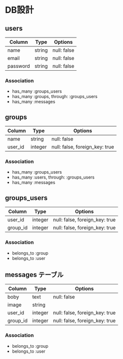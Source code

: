 # DB設計

## users

|Column|Type|Options|
|------|----|-------|
|name|string|null: false|
|email|string|null: false|
|password|string|null: false|

### Association
 - has_many :groups_users
 - has_many :groups, through: :groups_users
 - has_many :messages

## groups

|Column|Type|Options|
|------|----|-------|
|name|string|null: false|
|user_id|integer|null: false, foreign_key: true|


### Association
 - has_many :groups_users
 - has_many :users, through: :groups_users
 - has_many :messages

## groups_users

|Column|Type|Options|
|------|----|-------|
|user_id|integer|null: false, foreign_key: true|
|group_id|integer|null: false, foreign_key: true|

### Association 
 - belongs_to :group
 - belongs_to :user


## messages テーブル

|Column|Type|Options|
|------|----|-------|
|boby|text|null: false|
|image|string||
|user_id|integer|null: false, foreign_key: true|
|group_id|integer|null: false, foreign_key: true|

### Association
 - belongs_to :group
 - belongs_to :user
